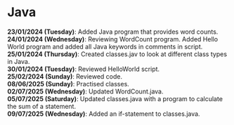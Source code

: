 # Java
<b>23/01/2024 (Tuesday)</b>: Added Java program that provides word counts.  
<b>24/01/2024 (Wednesday)</b>: Reviewing WordCount program. Added Hello World program and added all Java keywords in comments in script.  
<b>25/01/2024 (Thursday)</b>: Created classes.jav to look at different class types in Java.  
<b>30/01/2024 (Tuesday)</b>: Reviewed HelloWorld script.  
<b>25/02/2024 (Sunday)</b>: Reviewed code.  
<b>08/06/2025 (Sunday)</b>: Practised classes.  
<b>02/07/2025 (Wednesday)</b>: Updated WordCount.java.  
<b>05/07/2025 (Saturday)</b>: Updated classes.java with a program to calculate the sum of a statement.  
<b>09/07/2025 (Wednesday)</b>: Added an if-statement to classes.java.
